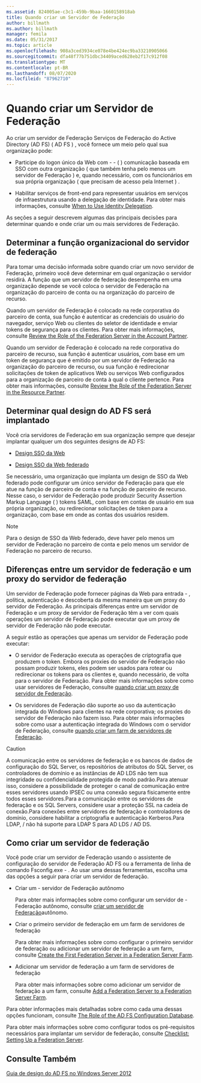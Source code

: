 ```yaml
---
ms.assetid: 824005ae-c3c1-459b-9baa-1660158918ab
title: Quando criar um Servidor de Federação
author: billmath
ms.author: billmath
manager: femila
ms.date: 05/31/2017
ms.topic: article
ms.openlocfilehash: 908a3ced3934ce078e4be424ec9ba33210905066
ms.sourcegitcommit: dfa48f77b751dbc34409aced628eb2f17c912f08
ms.translationtype: MT
ms.contentlocale: pt-BR
ms.lasthandoff: 08/07/2020
ms.locfileid: "87962710"
---
```

# <a name="when-to-create-a-federation-server"></a>Quando criar um Servidor de Federação

Ao criar um servidor de Federação Serviços de Federação do Active Directory (AD FS) \( AD FS \) , você fornece um meio pelo qual sua organização pode:

-   Participe do logon único da Web com \- \- \( \) comunicação baseada em SSO com outra organização \( que também tenha pelo menos um servidor de Federação \) e, quando necessário, com os funcionários em sua própria organização \( que precisam de acesso pela Internet \) .

-   Habilitar serviços de front-end para representar usuários em serviços de infraestrutura usando a delegação de identidade. Para obter mais informações, consulte [When to Use Identity Delegation](When-to-Use-Identity-Delegation.md).

As seções a seguir descrevem algumas das principais decisões para determinar quando e onde criar um ou mais servidores de Federação.

## <a name="determine-the-organizational-role-for-the-federation-server"></a>Determinar a função organizacional do servidor de federação
Para tomar uma decisão informada sobre quando criar um novo servidor de Federação, primeiro você deve determinar em qual organização o servidor residirá. A função que um servidor de federação desempenha em uma organização depende se você coloca o servidor de Federação na organização do parceiro de conta ou na organização do parceiro de recurso.

Quando um servidor de Federação é colocado na rede corporativa do parceiro de conta, sua função é autenticar as credenciais do usuário do navegador, serviço Web ou clientes do seletor de identidade e enviar tokens de segurança para os clientes. Para obter mais informações, consulte [Review the Role of the Federation Server in the Account Partner](Review-the-Role-of-the-Federation-Server-in-the-Account-Partner.md).

Quando um servidor de Federação é colocado na rede corporativa do parceiro de recurso, sua função é autenticar usuários, com base em um token de segurança que é emitido por um servidor de Federação na organização do parceiro de recurso, ou sua função é redirecionar solicitações de token de aplicativos Web ou serviços Web configurados para a organização de parceiro de conta à qual o cliente pertence. Para obter mais informações, consulte [Review the Role of the Federation Server in the Resource Partner](Review-the-Role-of-the-Federation-Server-in-the-Resource-Partner.md).

## <a name="determine-which-ad-fs-design-to-deploy"></a>Determinar qual design do AD FS será implantado
Você cria servidores de Federação em sua organização sempre que desejar implantar qualquer um dos seguintes designs de AD FS:

-   [Design SSO da Web](Web-SSO-Design.md)

-   [Design SSO da Web federado](Federated-Web-SSO-Design.md)

Se necessário, uma organização que implanta um design de SSO da Web federado pode configurar um único servidor de Federação para que ele atue na função de parceiro de conta e na função de parceiro de recurso. Nesse caso, o servidor de Federação pode produzir Security Assertion Markup Language \( \) tokens SAML, com base em contas de usuário em sua própria organização, ou redirecionar solicitações de token para a organização, com base em onde as contas dos usuários residem.

> [!NOTE]
> Para o design de SSO da Web federado, deve haver pelo menos um servidor de Federação no parceiro de conta e pelo menos um servidor de Federação no parceiro de recurso.

## <a name="differences-between-a-federation-server-and-a-federation-server-proxy"></a>Diferenças entre um servidor de federação e um proxy do servidor de federação
Um servidor de Federação pode fornecer páginas da Web para entrada \- , política, autenticação e descoberta da mesma maneira que um proxy do servidor de Federação. As principais diferenças entre um servidor de Federação e um proxy de servidor de Federação têm a ver com quais operações um servidor de Federação pode executar que um proxy de servidor de Federação não pode executar.

A seguir estão as operações que apenas um servidor de Federação pode executar:

-   O servidor de Federação executa as operações de criptografia que produzem o token. Embora os proxies do servidor de Federação não possam produzir tokens, eles podem ser usados para rotear ou redirecionar os tokens para os clientes e, quando necessário, de volta para o servidor de Federação. Para obter mais informações sobre como usar servidores de Federação, consulte [quando criar um proxy de servidor de Federação](When-to-Create-a-Federation-Server-Proxy.md).

-   Os servidores de Federação dão suporte ao uso da autenticação integrada do Windows para clientes na rede corporativa; os proxies do servidor de Federação não fazem isso. Para obter mais informações sobre como usar a autenticação integrada do Windows com o servidor de Federação, consulte [quando criar um farm de servidores de Federação](When-to-Create-a-Federation-Server-Farm.md).

> [!CAUTION]
> A comunicação entre os servidores de federação e os bancos de dados de configuração do SQL Server, os repositórios de atributos do SQL Server, os controladores de domínio e as instâncias de AD LDS não tem sua integridade ou confidencialidade protegida de modo padrão.Para atenuar isso, considere a possibilidade de proteger o canal de comunicação entre esses servidores usando IPSEC ou uma conexão segura fisicamente entre todos esses servidores.Para a comunicação entre os servidores de federação e os SQL Servers, considere usar a proteção SSL na cadeia de conexão.Para conexões entre servidores de federação e controladores de domínio, considere habilitar a criptografia e autenticação Kerberos.Para LDAP, \/ não há suporte para LDAP S para AD LDS \/ AD DS.

## <a name="how-to-create-a-federation-server"></a>Como criar um servidor de federação
Você pode criar um servidor de Federação usando o assistente de configuração do servidor de Federação AD FS ou a ferramenta de linha de comando Fsconfig.exe \- . Ao usar uma dessas ferramentas, escolha uma das opções a seguir para criar um servidor de federação.

-   Criar um \- servidor de Federação autônomo

    Para obter mais informações sobre como configurar um servidor de \- Federação autônomo, consulte [criar um servidor de Federação](../../ad-fs/deployment/Create-a-Stand-Alone-Federation-Server.md)autônomo.

-   Criar o primeiro servidor de federação em um farm de servidores de federação

    Para obter mais informações sobre como configurar o primeiro servidor de federação ou adicionar um servidor de federação a um farm, consulte [Create the First Federation Server in a Federation Server Farm](../../ad-fs/deployment/Create-the-First-Federation-Server-in-a-Federation-Server-Farm.md).

-   Adicionar um servidor de federação a um farm de servidores de federação

    Para obter mais informações sobre como adicionar um servidor de federação a um farm, consulte [Add a Federation Server to a Federation Server Farm](../../ad-fs/deployment/Add-a-Federation-Server-to-a-Federation-Server-Farm.md).

Para obter informações mais detalhadas sobre como cada uma dessas opções funcionam, consulte [The Role of the AD FS Configuration Database](../../ad-fs/technical-reference/The-Role-of-the-AD-FS-Configuration-Database.md).

Para obter mais informações sobre como configurar todos os pré-requisitos necessários para implantar um servidor de federação, consulte [Checklist: Setting Up a Federation Server](../../ad-fs/deployment/Checklist--Setting-Up-a-Federation-Server.md).

## <a name="see-also"></a>Consulte Também
[Guia de design do AD FS no Windows Server 2012](AD-FS-Design-Guide-in-Windows-Server-2012.md)

